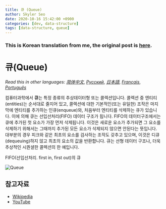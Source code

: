 ```yaml
---
title: 큐 (Queue)
author: Skyler Seo
date: 2020-10-16 15:42:00 +0900
categories: [dev, data-structure]
tags: [data-structure, queue]
---
```


### This is Korean translation from me, the original post is [here](https://github.com/trekhleb/javascript-algorithms/tree/master/src/data-structures/queue).

# 큐(Queue)

_Read this in other languages:_
[_简体中文_](README.zh-CN.md),
[_Русский_](README.ru-RU.md),
[_日本語_](README.ja-JP.md),
[_Français_](README.fr-FR.md),
[_Português_](README.pt-BR.md)

컴퓨터과학에서 **큐**는 특정 종류의 추상데이터형 또는 콜렉션입니다. 콜렉션 중 엔티티(entities)는 순서대로 줄지어 있고, 콜렉션에 대한 기본적인(또는 유일한) 조작은 마지막에 엔티티를 추가하는 인큐(enqueue)와, 처음부터 엔티티를 삭제하는 큐가 있습니다. 이에 의해 큐는 선입선처리(FIFO) 데이터 구조가 됩니다. FIFO의 데이터구조에서는 큐에 추가된 첫 요소가 가장 먼저 삭제됩니다. 이것은 새로운 요소가 추가되면 그 요소를 삭제하기 위해서는 그때까지 추가된 모든 요소가 삭제되지 않으면 안된다는 뜻입니다. 대부분의 경우 피크와 같은 최초의 요소를 검사하는 조작도 갖추고 있으며, 이것은 디큐(dequeuing)하지 않고 최초의 요소의 값을 반환합니다. 큐는 선형 데이터 구조나, 더욱 추상적인 시퀀셜한 콜렉션의 한 예입니다.

FIFO(선입선처리. first in, first out)의 큐

![Queue](https://upload.wikimedia.org/wikipedia/commons/5/52/Data_Queue.svg)

## 참고자료

- [Wikipedia](<https://en.wikipedia.org/wiki/Queue_(abstract_data_type)>)
- [YouTube](https://www.youtube.com/watch?v=wjI1WNcIntg&list=PLLXdhg_r2hKA7DPDsunoDZ-Z769jWn4R8&index=3&)
